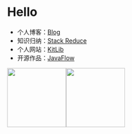 # Hello

- 个人博客：[Blog](https://xinyii.github.io/blog/)
- 知识归纳：[Stack Reduce](http://stack-reduce.kitlib.cn)
- 个人网站：[KitLib](https://kitlib.cn)
- 开源作品：[JavaFlow](https://github.com/java-flow/java-flow)

<img align="" height="137px" src="https://github-readme-stats.vercel.app/api?username=xinyii&hide_title=true&hide_border=true&show_icons=true&include_all_commits=true&count_private=true&line_height=21&bg_color=0,EC6C6C,FFD479,FFFC79,73FA79&theme=graywhite&locale=cn" /><img align="" height="137px" src="https://github-readme-stats.vercel.app/api/top-langs/?username=xinyii&hide_title=true&hide_border=true&layout=compact&bg_color=0,73FA79,73FDFF,D783FF&theme=graywhite&locale=cn" />
